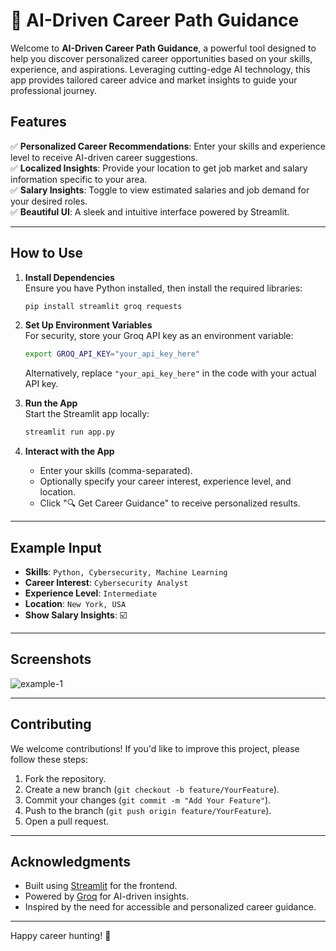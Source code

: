 # 🚀 AI-Driven Career Path Guidance

Welcome to **AI-Driven Career Path Guidance**, a powerful tool designed to help you discover personalized career opportunities based on your skills, experience, and aspirations. Leveraging cutting-edge AI technology, this app provides tailored career advice and market insights to guide your professional journey.

## Features

✅ **Personalized Career Recommendations**: Enter your skills and experience level to receive AI-driven career suggestions.  
✅ **Localized Insights**: Provide your location to get job market and salary information specific to your area.  
✅ **Salary Insights**: Toggle to view estimated salaries and job demand for your desired roles.  
✅ **Beautiful UI**: A sleek and intuitive interface powered by Streamlit.  

---

## How to Use

1. **Install Dependencies**  
   Ensure you have Python installed, then install the required libraries:

   ```bash
   pip install streamlit groq requests

2. **Set Up Environment Variables**  
   For security, store your Groq API key as an environment variable:

   ```bash
   export GROQ_API_KEY="your_api_key_here"
   ```

   Alternatively, replace `"your_api_key_here"` in the code with your actual API key.

3. **Run the App**  
   Start the Streamlit app locally:

   ```bash
   streamlit run app.py
   ```

4. **Interact with the App**  
   - Enter your skills (comma-separated).  
   - Optionally specify your career interest, experience level, and location.  
   - Click "🔍 Get Career Guidance" to receive personalized results.  

---

## Example Input

- **Skills**: `Python, Cybersecurity, Machine Learning`  
- **Career Interest**: `Cybersecurity Analyst`  
- **Experience Level**: `Intermediate`  
- **Location**: `New York, USA`  
- **Show Salary Insights**: ☑️  

---

## Screenshots

![example-1](https://github.com/user-attachments/assets/114f8705-daaa-4a7a-8cf4-aa353bf35d8b)

---

## Contributing

We welcome contributions! If you'd like to improve this project, please follow these steps:

1. Fork the repository.  
2. Create a new branch (`git checkout -b feature/YourFeature`).  
3. Commit your changes (`git commit -m "Add Your Feature"`).  
4. Push to the branch (`git push origin feature/YourFeature`).  
5. Open a pull request.  

---

## Acknowledgments

- Built using [Streamlit](https://streamlit.io/) for the frontend.
- Powered by [Groq](https://groq.com/) for AI-driven insights.
- Inspired by the need for accessible and personalized career guidance.

---
 
Happy career hunting! 🌟

